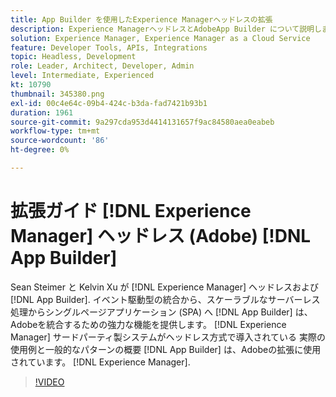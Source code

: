 ```yaml
---
title: App Builder を使用したExperience Managerヘッドレスの拡張
description: Experience ManagerヘッドレスとAdobeApp Builder について説明します。 AEMとサードパーティシステムを統合します。イベント駆動型統合から、スケーラブルなサーバーレス処理からシングルページアプリケーション (SPA) までを実現します。
solution: Experience Manager, Experience Manager as a Cloud Service
feature: Developer Tools, APIs, Integrations
topic: Headless, Development
role: Leader, Architect, Developer, Admin
level: Intermediate, Experienced
kt: 10790
thumbnail: 345380.png
exl-id: 00c4e64c-09b4-424c-b3da-fad7421b93b1
duration: 1961
source-git-commit: 9a297cda953d4414131657f9ac84580aea0eabeb
workflow-type: tm+mt
source-wordcount: '86'
ht-degree: 0%

---
```


# 拡張ガイド [!DNL Experience Manager] ヘッドレス (Adobe) [!DNL App Builder]

Sean Steimer と Kelvin Xu が [!DNL Experience Manager] ヘッドレスおよび [!DNL App Builder]. イベント駆動型の統合から、スケーラブルなサーバーレス処理からシングルページアプリケーション (SPA) へ [!DNL App Builder] は、Adobeを統合するための強力な機能を提供します。 [!DNL Experience Manager] サードパーティ製システムがヘッドレス方式で導入されている 実際の使用例と一般的なパターンの概要 [!DNL App Builder] は、Adobeの拡張に使用されています。 [!DNL Experience Manager].

>[!VIDEO](https://video.tv.adobe.com/v/345380/?quality=12&learn=on)
